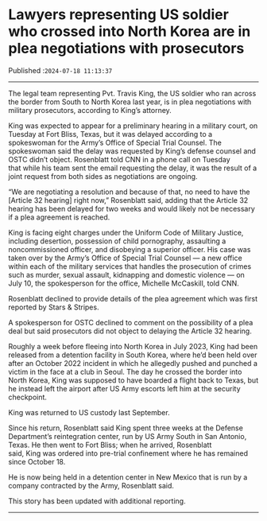 # Lawyers representing US soldier who crossed into North Korea are in plea negotiations with prosecutors

Published :`2024-07-18 11:13:37`

---

The legal team representing Pvt. Travis King, the US soldier who ran across the border from South to North Korea last year, is in plea negotiations with military prosecutors, according to King’s attorney.

King was expected to appear for a preliminary hearing in a military court, on Tuesday at Fort Bliss, Texas, but it was delayed according to a spokeswoman for the Army’s Office of Special Trial Counsel. The spokeswoman said the delay was requested by King’s defense counsel and OSTC didn’t object. Rosenblatt told CNN in a phone call on Tuesday that while his team sent the email requesting the delay, it was the result of a joint request from both sides as negotiations are ongoing.

“We are negotiating a resolution and because of that, no need to have the [Article 32 hearing] right now,” Rosenblatt said, adding that the Article 32 hearing has been delayed for two weeks and would likely not be necessary if a plea agreement is reached.

King is facing eight charges under the Uniform Code of Military Justice, including desertion, possession of child pornography, assaulting a noncommissioned officer, and disobeying a superior officer. His case was taken over by the Army’s Office of Special Trial Counsel — a new office within each of the military services that handles the prosecution of crimes such as murder, sexual assault, kidnapping and domestic violence — on July 10, the spokesperson for the office, Michelle McCaskill, told CNN.

Rosenblatt declined to provide details of the plea agreement which was first reported by Stars & Stripes.

A spokesperson for OSTC declined to comment on the possibility of a plea deal but said prosecutors did not object to delaying the Article 32 hearing.

Roughly a week before fleeing into North Korea in July 2023, King had been released from a detention facility in South Korea, where he’d been held over after an October 2022 incident in which he allegedly pushed and punched a victim in the face at a club in Seoul. The day he crossed the border into North Korea, King was supposed to have boarded a flight back to Texas, but he instead left the airport after US Army escorts left him at the security checkpoint.

King was returned to US custody last September.

Since his return, Rosenblatt said King spent three weeks at the Defense Department’s reintegration center, run by US Army South in San Antonio, Texas. He then went to Fort Bliss; when he arrived, Rosenblatt said, King was ordered into pre-trial confinement where he has remained since October 18.

He is now being held in a detention center in New Mexico that is run by a company contracted by the Army, Rosenblatt said.

This story has been updated with additional reporting.

---

